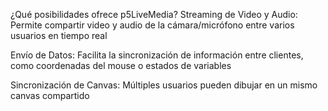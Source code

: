 ¿Qué posibilidades ofrece p5LiveMedia?
Streaming de Video y Audio: Permite compartir video y audio de la cámara/micrófono entre varios usuarios en tiempo real

Envío de Datos: Facilita la sincronización de información entre clientes, como coordenadas del mouse o estados de variables

Sincronización de Canvas: Múltiples usuarios pueden dibujar en un mismo canvas compartido


